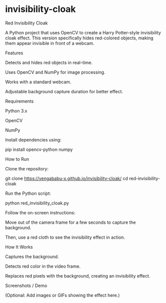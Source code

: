 # invisibility-cloak
Red Invisibility Cloak

A Python project that uses OpenCV to create a Harry Potter-style invisibility cloak effect. This version specifically hides red-colored objects, making them appear invisible in front of a webcam.

Features

Detects and hides red objects in real-time.

Uses OpenCV and NumPy for image processing.

Works with a standard webcam.

Adjustable background capture duration for better effect.

Requirements

Python 3.x

OpenCV

NumPy

Install dependencies using:

pip install opencv-python numpy

How to Run

Clone the repository:

git clone  https://vengababu-x.github.io/invisibility-cloak/
cd red-invisibility-cloak


Run the Python script:

python red_invisibility_cloak.py


Follow the on-screen instructions:

Move out of the camera frame for a few seconds to capture the background.

Then, use a red cloth to see the invisibility effect in action.

How It Works

Captures the background.

Detects red color in the video frame.

Replaces red pixels with the background, creating an invisibility effect.

Screenshots / Demo

(Optional: Add images or GIFs showing the effect here.)


